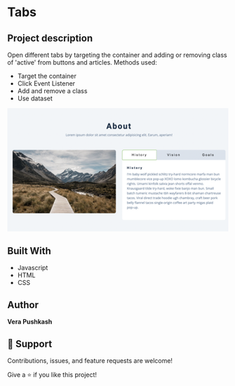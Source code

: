 # Tabs

## Project description
Open different tabs by targeting the container and adding or removing class of 'active' from buttons and articles. Methods used:
- Target the container
- Click Event Listener
- Add and remove a class
- Use dataset



![Tabs](https://github.com/barcelo2/Tabs/blob/main/tabs/Screenshot%202022-04-06%20at%2016.44.29.png)




## Built With

- Javascript
- HTML 
- CSS

## Author

**Vera Pushkash**

## 🤝 Support

Contributions, issues, and feature requests are welcome!

Give a ⭐️ if you like this project!
